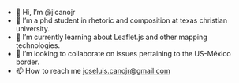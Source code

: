 - 👋 Hi, I’m @jlcanojr
- 👀 I’m a phd student in rhetoric and composition at texas christian university.
- 🌱 I’m currently learning about Leaflet.js and other mapping technologies.
- 💞️ I’m looking to collaborate on issues pertaining to the US-México border.
- 📫 How to reach me joseluis.canojr@gmail.com

<!---
jlcanojr/jlcanojr is a ✨ special ✨ repository because its `README.md` (this file) appears on your GitHub profile.
You can click the Preview link to take a look at your changes.
--->
